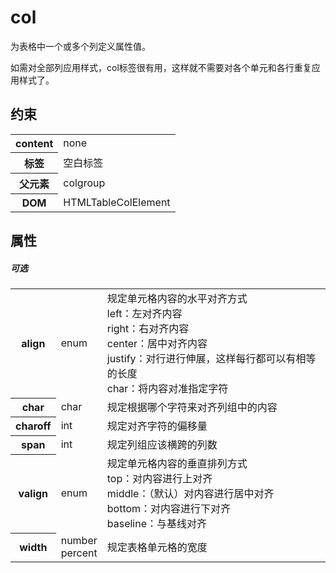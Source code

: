 # col

为表格中一个或多个列定义属性值。

如需对全部列应用样式，col标签很有用，这样就不需要对各个单元和各行重复应用样式了。

## 约束

<table>
<tr>
    <th>content</th>
    <td>none</td>
</tr>
<tr>
    <th>标签</th>
    <td>空白标签</td>
</tr>
<tr>
    <th>父元素</th>
    <td>colgroup</td>
</tr>
<tr>
    <th>DOM</th>
    <td>HTMLTableColElement</td>
</tr>
</table>

## 属性

##### 可选

<table>
    <tr>
		<th>align</th>
		<td>enum</td>
		<td>规定单元格内容的水平对齐方式
		<br/>left：左对齐内容
		<br/>right：右对齐内容
		<br/>center：居中对齐内容
		<br/>justify：对行进行伸展，这样每行都可以有相等的长度
		<br/>char：将内容对准指定字符</td>
	</tr>
	<tr>
		<th>char</th>
		<td>char</td>
		<td>规定根据哪个字符来对齐列组中的内容</td>
	</tr>
	<tr>
		<th>charoff</th>
		<td>int</td>
		<td>规定对齐字符的偏移量</td>
	</tr>
	<tr>
		<th>span</th>
		<td>int</td>
		<td>规定列组应该横跨的列数</td>
	</tr>
	<tr>
		<th>valign</th>
		<td>enum</td>
		<td>规定单元格内容的垂直排列方式
			<br/>top：对内容进行上对齐
			<br/>middle：（默认）对内容进行居中对齐
			<br/>bottom：对内容进行下对齐
			<br/>baseline：与基线对齐
		</td>
	</tr>
	<tr>
		<th>width</th>
		<td>number<br/>percent</td>
		<td>规定表格单元格的宽度</td>
	</tr>
</table>
